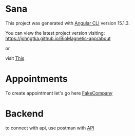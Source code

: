 # Sana

This project was generated with [Angular CLI](https://github.com/angular/angular-cli) version 15.1.3.

You can view the latest project version visiting: https://johngtka.github.io/BioMagnetic-app/about

or

visit [This](http://book-with-me.free.nf/home)

# Appointments

To create appointment let's go here [FakeCompany](https://fakecompany125.simplybook.it/v2/)

# Backend

to connect with api, use postman with [API](https://busy-tan-whale-tam.cyclic.app)
